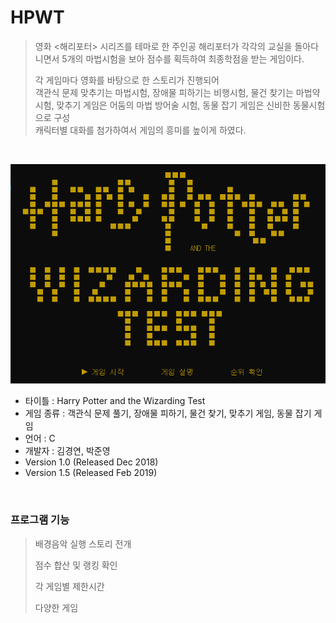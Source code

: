 HPWT
=====
>영화 <해리포터> 시리즈를 테마로 한 주인공 해리포터가 각각의 교실을 돌아다니면서 5개의 마법시험을 보아 점수를 획득하여 최종학점을 받는 게임이다. 
>
>각 게임마다 영화를 바탕으로 한 스토리가 진행되어<br>
>객관식 문제 맞추기는 마법시험, 장애물 피하기는 비행시험, 물건 찾기는 마법약 시험, 맞추기 게임은 어둠의 마법 방어술 시험, 동물 잡기 게임은 신비한 동물시험으로 구성<br>
>캐릭터별 대화를 첨가하여서 게임의 흥미를 높이게 하였다.
<br>

![Alt text](/titlescene.png)

+ 타이틀 : Harry Potter and the Wizarding Test
+ 게임 종류 : 객관식 문제 풀기, 장애물 피하기, 물건 찾기, 맞추기 게임, 동물 잡기 게임
+ 언어 : C   
+ 개발자 : 김경연, 박준영
+ Version 1.0  (Released Dec 2018)
+ Version 1.5  (Released Feb 2019)
<br>
<h3>프로그램 기능</h3>

> 배경음악 실행
> 스토리 전개
> 
> 점수 합산 및 랭킹 확인
> 
> 각 게임별 제한시간
> 
> 다양한 게임
